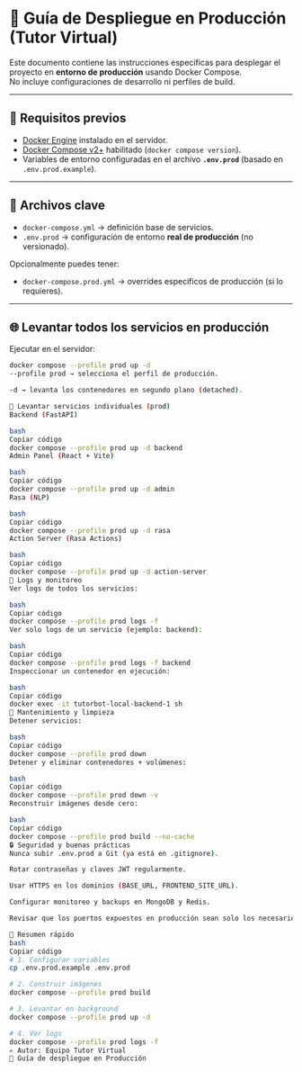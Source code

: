 # 🚀 Guía de Despliegue en Producción (Tutor Virtual)

Este documento contiene las instrucciones específicas para desplegar el proyecto en **entorno de producción** usando Docker Compose.  
No incluye configuraciones de desarrollo ni perfiles de build.

---

## 🔧 Requisitos previos

- [Docker Engine](https://docs.docker.com/engine/) instalado en el servidor.  
- [Docker Compose v2+](https://docs.docker.com/compose/) habilitado (`docker compose version`).  
- Variables de entorno configuradas en el archivo **`.env.prod`** (basado en `.env.prod.example`).  

---

## 📂 Archivos clave

- `docker-compose.yml` → definición base de servicios.  
- `.env.prod` → configuración de entorno **real de producción** (no versionado).  

Opcionalmente puedes tener:  
- `docker-compose.prod.yml` → overrides específicos de producción (si lo requieres).  

---

## 🌐 Levantar todos los servicios en producción

Ejecutar en el servidor:

```bash
docker compose --profile prod up -d
--profile prod → selecciona el perfil de producción.

-d → levanta los contenedores en segundo plano (detached).

🚀 Levantar servicios individuales (prod)
Backend (FastAPI)

bash
Copiar código
docker compose --profile prod up -d backend
Admin Panel (React + Vite)

bash
Copiar código
docker compose --profile prod up -d admin
Rasa (NLP)

bash
Copiar código
docker compose --profile prod up -d rasa
Action Server (Rasa Actions)

bash
Copiar código
docker compose --profile prod up -d action-server
📜 Logs y monitoreo
Ver logs de todos los servicios:

bash
Copiar código
docker compose --profile prod logs -f
Ver solo logs de un servicio (ejemplo: backend):

bash
Copiar código
docker compose --profile prod logs -f backend
Inspeccionar un contenedor en ejecución:

bash
Copiar código
docker exec -it tutorbot-local-backend-1 sh
🧹 Mantenimiento y limpieza
Detener servicios:

bash
Copiar código
docker compose --profile prod down
Detener y eliminar contenedores + volúmenes:

bash
Copiar código
docker compose --profile prod down -v
Reconstruir imágenes desde cero:

bash
Copiar código
docker compose --profile prod build --no-cache
🔒 Seguridad y buenas prácticas
Nunca subir .env.prod a Git (ya está en .gitignore).

Rotar contraseñas y claves JWT regularmente.

Usar HTTPS en los dominios (BASE_URL, FRONTEND_SITE_URL).

Configurar monitoreo y backups en MongoDB y Redis.

Revisar que los puertos expuestos en producción sean solo los necesarios.

📝 Resumen rápido
bash
Copiar código
# 1. Configurar variables
cp .env.prod.example .env.prod

# 2. Construir imágenes
docker compose --profile prod build

# 3. Levantar en background
docker compose --profile prod up -d

# 4. Ver logs
docker compose --profile prod logs -f
✍️ Autor: Equipo Tutor Virtual
📌 Guía de despliegue en Producción